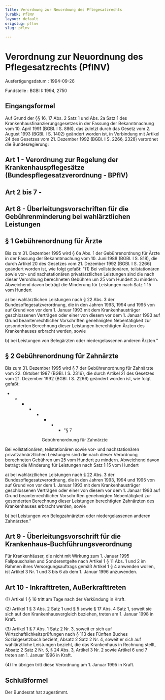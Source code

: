 ```yaml
---
Title: Verordnung zur Neuordnung des Pflegesatzrechts
jurabk: PflNV
layout: default
origslug: pflnv
slug: pflnv

---
```


# Verordnung zur Neuordnung des Pflegesatzrechts (PflNV)

Ausfertigungsdatum
:   1994-09-26

Fundstelle
:   BGBl I: 1994, 2750



## Eingangsformel

Auf Grund der §§ 16, 17 Abs. 2 Satz 1 und Abs. 2a Satz 1 des Krankenhausfinanzierungsgesetzes in der Fassung der Bekanntmachung vom 10. April 1991 (BGBl. I S. 886), das zuletzt durch das Gesetz vom 2. August 1993 (BGBl. I S. 1402) geändert worden ist, in Verbindung mit Artikel 24 des Gesetzes vom 21. Dezember 1992 (BGBl. I S. 2266, 2328) verordnet die Bundesregierung:


## Art 1 - Verordnung zur Regelung der Krankenhauspflegesätze (Bundespflegesatzverordnung - BPflV)



## Art 2 bis 7 - 



## Art 8 - Überleitungsvorschriften für die Gebührenminderung bei wahlärztlichen Leistungen



## § 1 Gebührenordnung für Ärzte

Bis zum 31. Dezember 1995 wird § 6a Abs. 1 der Gebührenordnung für Ärzte in der Fassung der Bekanntmachung vom 10. Juni 1988 (BGBl. I S. 818), die durch Artikel 20 des Gesetzes vom 21. Dezember 1992 (BGBl. I S. 2266) geändert worden ist, wie folgt gefaßt:
"(1) Bei vollstationären, teilstationären sowie vor- und nachstationären privatärztlichen Leistungen sind die nach dieser Verordnung berechneten Gebühren um 25 vom Hundert zu mindern. Abweichend davon beträgt die Minderung für Leistungen nach Satz 1 15 vom Hundert

a)  bei wahlärztlichen Leistungen nach § 22 Abs. 3 der Bundespflegesatzverordnung, die in den Jahren 1993, 1994 und 1995 von auf Grund von vor dem 1. Januar 1993 mit dem Krankenhausträger geschlossenen Verträgen oder einer von diesem vor dem 1. Januar 1993 auf Grund beamtenrechtlicher Vorschriften genehmigten Nebentätigkeit zur gesonderten Berechnung dieser Leistungen berechtigten Ärzten des Krankenhauses erbracht werden, sowie


b)  bei Leistungen von Belegärzten oder niedergelassenen anderen Ärzten."





## § 2 Gebührenordnung für Zahnärzte

Bis zum 31. Dezember 1995 wird § 7 der Gebührenordnung für Zahnärzte vom 22. Oktober 1987 (BGBl. I S. 2316), die durch Artikel 21 des Gesetzes vom 21. Dezember 1992 (BGBl. I S. 2266) geändert worden ist, wie folgt gefaßt:

*
    *
        *
            *
                *
                    *
                        *
                            *   "§ 7










                    Gebührenordnung für Zahnärzte















Bei vollstationären, teilstationären sowie vor- und nachstationären privatzahnärztlichen Leistungen sind die nach dieser Verordnung berechneten Gebühren um 25 vom Hundert zu mindern. Abweichend davon beträgt die Minderung für Leistungen nach Satz 1 15 vom Hundert

a)  bei wahlärztlichen Leistungen nach § 22 Abs. 3 der Bundespflegesatzverordnung, die in den Jahren 1993, 1994 und 1995 von auf Grund von vor dem 1. Januar 1993 mit dem Krankenhausträger geschlossenen Verträgen oder einer von diesem vor dem 1. Januar 1993 auf Grund beamtenrechtlicher Vorschriften genehmigten Nebentätigkeit zur gesonderten Berechnung dieser Leistungen berechtigten Zahnärzten des Krankenhauses erbracht werden, sowie


b)  bei Leistungen von Belegzahnärzten oder niedergelassenen anderen Zahnärzten."





## Art 9 - Überleitungsvorschrift für die Krankenhaus-Buchführungsverordnung

Für Krankenhäuser, die nicht mit Wirkung zum 1. Januar 1995 Fallpauschalen und Sonderentgelte nach Artikel 1 § 11 Abs. 1 und 2 im Rahmen ihres Versorgungsauftrags gemäß Artikel 1 § 4 anwenden wollen, ist Artikel 3 Nr. 1 und 3 bis 6 ab dem 1. Januar 1996 anzuwenden.


## Art 10 - Inkrafttreten, Außerkrafttreten

(1) Artikel 1 § 16 tritt am Tage nach der Verkündung in Kraft.

(2) Artikel 1 § 3 Abs. 2 Satz 1 und § 5 sowie § 17 Abs. 4 Satz 1, soweit sie sich auf den Krankenhausvergleich beziehen, treten am 1. Januar 1998 in Kraft.

(3) Artikel 1 § 7 Abs. 1 Satz 2 Nr. 3, soweit er sich auf Wirtschaftlichkeitsprüfungen nach § 113 des Fünften Buches Sozialgesetzbuch bezieht, Absatz 2 Satz 2 Nr. 4, soweit er sich auf wahlärztliche Leistungen bezieht, die das Krankenhaus in Rechnung stellt, Absatz 2 Satz 2 Nr. 5, § 24 Abs. 3, Artikel 3 Nr. 2 sowie Artikel 6 und 7 treten am 1. Januar 1996 in Kraft.

(4) Im übrigen tritt diese Verordnung am 1. Januar 1995 in Kraft.


## Schlußformel

Der Bundesrat hat zugestimmt.

